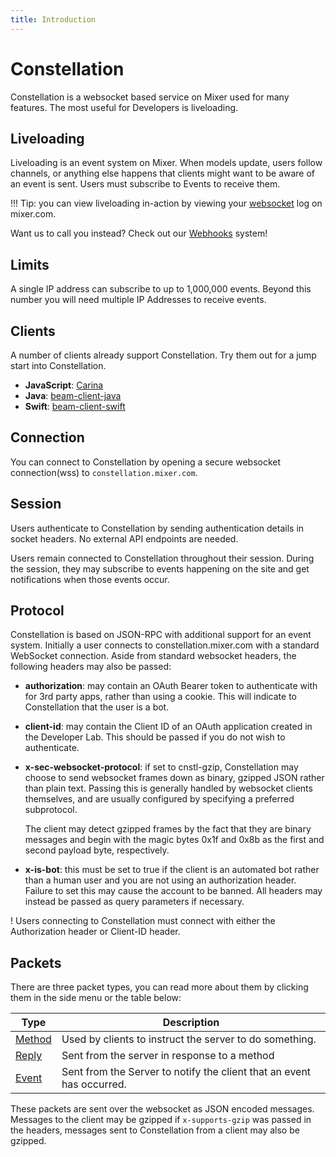 ```yaml
---
title: Introduction
---
```


# Constellation

Constellation is a websocket based service on Mixer used for many features. The most useful for Developers is liveloading.

## Liveloading

Liveloading is an event system on Mixer. When models update, users follow channels, or anything else happens that clients might want to be aware of an event is sent. Users must subscribe to Events to receive them.

!!! Tip: you can view liveloading in-action by viewing your [websocket](https://blittle.github.io/chrome-dev-tools/network/websockets.html) log on mixer.com.

Want us to call you instead? Check out our [Webhooks](/reference/webhooks) system!

## Limits

A single IP address can subscribe to up to 1,000,000 events. Beyond this number you will need multiple IP Addresses to receive events.

## Clients

A number of clients already support Constellation. Try them out for a jump start into Constellation.

-   **JavaScript**: [Carina](https://github.com/mixer/carina)
-   **Java**: [beam-client-java](https://github.com/mixer/beam-client-java)
-   **Swift**: [beam-client-swift](https://github.com/mixer/beam-client-swift)

## Connection

You can connect to Constellation by opening a secure websocket connection(wss) to `constellation.mixer.com`.

## Session

Users authenticate to Constellation by sending authentication details in socket headers. No external API endpoints are needed.

Users remain connected to Constellation throughout their session. During the session, they may subscribe to events happening on the site and get notifications when those events occur.

## Protocol

Constellation is based on JSON-RPC with additional support for an event system. Initially a user connects to constellation.mixer.com with a standard WebSocket connection. Aside from standard websocket headers, the following headers may also be passed:

-   **authorization**: may contain an OAuth Bearer token to authenticate with for 3rd party apps, rather than using a cookie. This will indicate to Constellation that the user is a bot.
-   **client-id**: may contain the Client ID of an OAuth application created in the Developer Lab. This should be passed if you do not wish to authenticate.
-   **x-sec-websocket-protocol**: if set to cnstl-gzip, Constellation may choose to send websocket frames down as binary, gzipped JSON rather than plain text. Passing this is generally handled by websocket clients themselves, and are usually configured by specifying a preferred subprotocol.

    The client may detect gzipped frames by the fact that they are binary messages and begin with the magic bytes 0x1f and 0x8b as the first and second payload byte, respectively.

-   **x-is-bot**: this must be set to true if the client is an automated bot rather than a human user and you are not using an authorization header. Failure to set this may cause the account to be banned.
    All headers may instead be passed as query parameters if necessary.

! Users connecting to Constellation must connect with either the Authorization header or Client-ID header.

## Packets

There are three packet types, you can read more about them by clicking them in the side menu or the table below:

| Type                   | Description                                                           |
| ---------------------- | --------------------------------------------------------------------- |
| [Method](/reference/constellation/methods)      | Used by clients to instruct the server to do something.               |
| [Reply](/reference/constellation/methods#reply) | Sent from the server in response to a method                          |
| [Event](/reference/constellation/events)        | Sent from the Server to notify the client that an event has occurred. |

These packets are sent over the websocket as JSON encoded messages. Messages to the client may be gzipped if `x-supports-gzip` was passed in the headers, messages sent to Constellation from a client may also be gzipped.
